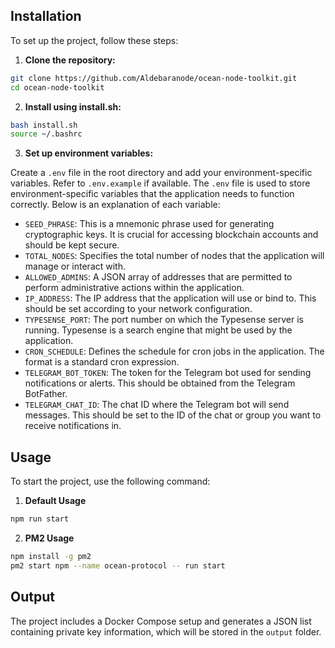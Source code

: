 
## Installation

To set up the project, follow these steps:

1. **Clone the repository:**

```bash
git clone https://github.com/Aldebaranode/ocean-node-toolkit.git
cd ocean-node-toolkit
```

2. **Install using install.sh:**

```bash
bash install.sh
source ~/.bashrc
```

3. **Set up environment variables:**

Create a `.env` file in the root directory and add your environment-specific variables. Refer to `.env.example` if available.
The `.env` file is used to store environment-specific variables that the application needs to function correctly. Below is an explanation of each variable:

- `SEED_PHRASE`: This is a mnemonic phrase used for generating cryptographic keys. It is crucial for accessing blockchain accounts and should be kept secure.
- `TOTAL_NODES`: Specifies the total number of nodes that the application will manage or interact with.
- `ALLOWED_ADMINS`: A JSON array of addresses that are permitted to perform administrative actions within the application.
- `IP_ADDRESS`: The IP address that the application will use or bind to. This should be set according to your network configuration.
- `TYPESENSE_PORT`: The port number on which the Typesense server is running. Typesense is a search engine that might be used by the application.
- `CRON_SCHEDULE`: Defines the schedule for cron jobs in the application. The format is a standard cron expression.
- `TELEGRAM_BOT_TOKEN`: The token for the Telegram bot used for sending notifications or alerts. This should be obtained from the Telegram BotFather.
- `TELEGRAM_CHAT_ID`: The chat ID where the Telegram bot will send messages. This should be set to the ID of the chat or group you want to receive notifications in.

## Usage

To start the project, use the following command:

1. **Default Usage**
```bash
npm run start
```

2. **PM2 Usage**
```bash
npm install -g pm2
pm2 start npm --name ocean-protocol -- run start
```

## Output

The project includes a Docker Compose setup and generates a JSON list containing private key information, which will be stored in the `output` folder. 




